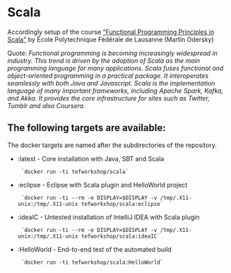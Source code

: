 # Scala
Accordingly setup of the course ["Functional Programming Principles in Scala"](https://www.coursera.org/learn/progfun1/home/welcome) by École Polytechnique Fédérale de Lausanne (Martin Odersky)

Quote: _Functional programming is becoming increasingly widespread in industry. This trend is driven by the adoption of Scala as the main programming language for many applications. Scala fuses functional and object-oriented programming in a practical package. It interoperates seamlessly with both Java and Javascript. Scala is the implementation language of many important frameworks, including Apache Spark, Kafka, and Akka. It provides the core infrastructure for sites such as Twitter, Tumblr and also Coursera._

## The following targets are available:

The docker targets are named after the subdirectories of the repository.
+ :latest - Core installation with Java, SBT and Scala

       `docker run -ti tefworkshop/scala`
+ :eclipse - Eclipse with Scala plugin and HelloWorld project

       `docker run -ti --rm -e DISPLAY=$DISPLAY -v /tmp/.X11-unix:/tmp/.X11-unix tefworkshop/scala:eclipse`
+ :ideaIC - Untested installation of IntelliJ IDEA with Scala plugin

       `docker run -ti --rm -e DISPLAY=$DISPLAY -v /tmp/.X11-unix:/tmp/.X11-unix tefworkshop/scala:ideaIC`
+ :HelloWorld - End-to-end test of the automated build

       `docker run -ti tefworkshop/scala:HelloWorld`
 
